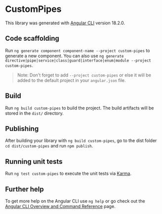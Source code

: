 # CustomPipes

This library was generated with [Angular CLI](https://github.com/angular/angular-cli) version 18.2.0.

## Code scaffolding

Run `ng generate component component-name --project custom-pipes` to generate a new component. You can also use `ng generate directive|pipe|service|class|guard|interface|enum|module --project custom-pipes`.
> Note: Don't forget to add `--project custom-pipes` or else it will be added to the default project in your `angular.json` file. 

## Build

Run `ng build custom-pipes` to build the project. The build artifacts will be stored in the `dist/` directory.

## Publishing

After building your library with `ng build custom-pipes`, go to the dist folder `cd dist/custom-pipes` and run `npm publish`.

## Running unit tests

Run `ng test custom-pipes` to execute the unit tests via [Karma](https://karma-runner.github.io).

## Further help

To get more help on the Angular CLI use `ng help` or go check out the [Angular CLI Overview and Command Reference](https://angular.dev/tools/cli) page.
